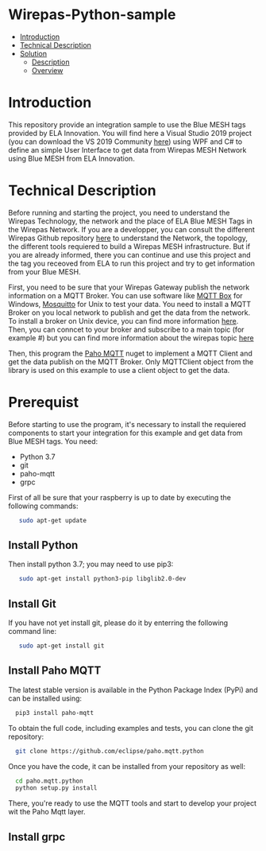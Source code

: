 # Wirepas-Python-sample

<!-- MarkdownTOC levels="1,2,3" autolink="true"  -->

- [Introduction](#introduction)
- [Technical Description](#technical-description)
- [Solution](#solution)
  - [Description](#description)
  - [Overview](#overview)

# Introduction
This repository provide an integration sample to use the Blue MESH tags provided by ELA Innovation. You will find here a Visual Studio 2019 project (you can download the VS 2019 Community [here](https://visualstudio.microsoft.com/fr/downloads/)) using WPF and C# to define an simple User Interface to get data from Wirepas MESH Network using Blue MESH from ELA Innovation.

# Technical Description
Before running and starting the project, you need to understand the Wirepas Technology, the network and the place of ELA Blue MESH Tags in the Wirepas Network. If you are a developper, you can consult the different Wirepas Github repository [here](https://github.com/wirepas) to understand the Network, the topology, the different tools requiered to build a Wirepas MESH infrastructure. But if you are already informed, there you can continue and use this project and the tag you receoved from ELA to run this project and try to get information from your Blue MESH.

First, you need to be sure that your Wirepas Gateway publish the network information on a MQTT Broker. You can use software like [MQTT Box](http://workswithweb.com/mqttbox.html) for Windows, [Mosquitto](https://mosquitto.org) for Unix to test your data. You need to install a MQTT Broker on you local network to publish and get the data from the network. To install a broker on Unix device, you can find more information [here](https://www.instructables.com/Installing-MQTT-BrokerMosquitto-on-Raspberry-Pi/). Then, you can conncet to your broker and subscribe to a main topic (for example #) but you can find more information about the wirepas topic [here](https://github.com/wirepas/backend-apis/blob/master/gateway_to_backend/README.md)

Then, this program the [Paho MQTT](https://pypi.org/project/paho-mqtt/) nuget to implement a MQTT Client and get the data publish on the MQTT Broker. Only MQTTClient object from the library is used on this example to use a client object to get the data.

# Prerequist
Before starting to use the program, it's necessary to install the requiered components to start your integration for this example and get data from Blue MESH tags. You need:
- Python 3.7
- git
- paho-mqtt
- grpc

First of all be sure that your raspberry is up to date by executing the following commands:
```bash
   sudo apt-get update
```

## Install Python
Then install python 3.7; you may need to use pip3:
```bash
   sudo apt-get install python3-pip libglib2.0-dev
```

## Install Git
If you have not yet install git, please do it by enterring the following command line:
```bash
   sudo apt-get install git
```

## Install Paho MQTT
The latest stable version is available in the Python Package Index (PyPi) and can be installed using:
```bash
  pip3 install paho-mqtt
```

To obtain the full code, including examples and tests, you can clone the git repository:
```bash
  git clone https://github.com/eclipse/paho.mqtt.python
```

Once you have the code, it can be installed from your repository as well:
```bash
  cd paho.mqtt.python
  python setup.py install
```

There, you're ready to use the MQTT tools and start to develop your project wit the Paho Mqtt layer.

## Install grpc
